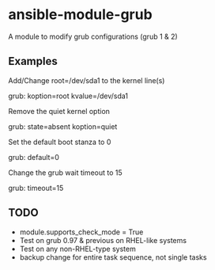 ansible-module-grub
===================

A module to modify grub configurations (grub 1 & 2)

Examples
---------

Add/Change root=/dev/sda1 to the kernel line(s)

grub: koption=root kvalue=/dev/sda1

Remove the quiet kernel option

grub: state=absent koption=quiet

Set the default boot stanza to 0

grub: default=0

Change the grub wait timeout to 15

grub: timeout=15


TODO
-----

- module.supports_check_mode = True
- Test on grub 0.97 & previous on RHEL-like systems
- Test on any non-RHEL-type system
- backup change for entire task sequence, not single tasks